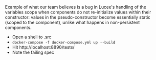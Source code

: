 Example of what our team believes is a bug in Lucee's handling of the variables scope
when components do not re-initialize values within their constructor: values in 
the pseudo-constructor become essentially static (scoped to the component),
unlike what happens in non-persistent components.

* Open a shell to .src
* `docker-compose -f docker-compose.yml up --build`
* Hit http://localhost:8890/tests/
* Note the failing spec
